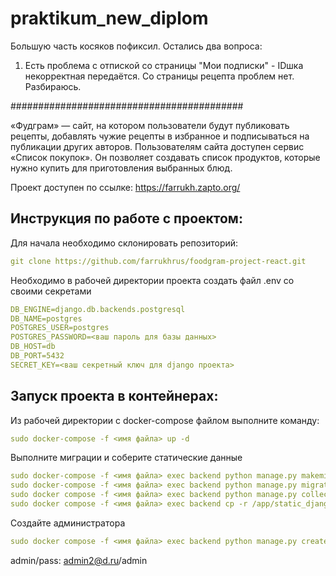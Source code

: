 # praktikum_new_diplom

Большую часть косяков пофиксил. Остались два вопроса:
1. Есть проблема с отпиской со страницы "Мои подписки" - IDшка некорректная передаётся.
Со страницы рецепта проблем нет. Разбираюсь.

##########################################

«Фудграм» — сайт, на котором пользователи будут публиковать рецепты, добавлять чужие рецепты в избранное и подписываться на публикации других авторов. Пользователям сайта доступен сервис «Список покупок». Он позволяет создавать список продуктов, которые нужно купить для приготовления выбранных блюд.

Проект доступен по ссылке:
https://farrukh.zapto.org/

## Инструкция по работе с проектом:
Для начала необходимо склонировать репозиторий:
```yaml
git clone https://github.com/farrukhrus/foodgram-project-react.git
```
Необходимо в рабочей директории проекта создать файл .env со своими секретами
```yaml
DB_ENGINE=django.db.backends.postgresql
DB_NAME=postgres
POSTGRES_USER=postgres
POSTGRES_PASSWORD=<ваш пароль для базы данных>
DB_HOST=db
DB_PORT=5432
SECRET_KEY=<ваш секретный ключ для django проекта>
```
## Запуск проекта в контейнерах:
Из рабочей директории с docker-compose файлом выполните команду:
```yaml
sudo docker-compose -f <имя файла> up -d 
```
Выполните миграции и соберите статические данные
```yaml
sudo docker-compose -f <имя файла> exec backend python manage.py makemigrations
sudo docker-compose -f <имя файла> exec backend python manage.py migrate
sudo docker compose -f <имя файла> exec backend python manage.py collectstatic
sudo docker compose -f <имя файла> exec backend cp -r /app/static_django/. /static_django/
```
Создайте администратора
```yaml
sudo docker compose -f <имя файла> exec backend python manage.py createsuperuser
```

admin/pass: admin2@d.ru/admin
